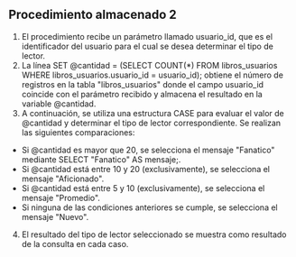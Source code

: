 ## Procedimiento almacenado 2
1. El procedimiento recibe un parámetro llamado usuario_id, que es el identificador del usuario para el cual se desea determinar el tipo de lector.
2. La línea SET @cantidad = (SELECT COUNT(*) FROM libros_usuarios WHERE libros_usuarios.usuario_id = usuario_id); obtiene el número de registros en la tabla "libros_usuarios" donde el campo usuario_id coincide con el parámetro recibido y almacena el resultado en la variable @cantidad.
3. A continuación, se utiliza una estructura CASE para evaluar el valor de @cantidad y determinar el tipo de lector correspondiente. Se realizan las siguientes comparaciones:
* Si @cantidad es mayor que 20, se selecciona el mensaje "Fanatico" mediante SELECT "Fanatico" AS mensaje;.
* Si @cantidad está entre 10 y 20 (exclusivamente), se selecciona el mensaje "Aficionado".
* Si @cantidad está entre 5 y 10 (exclusivamente), se selecciona el mensaje "Promedio".
* Si ninguna de las condiciones anteriores se cumple, se selecciona el mensaje "Nuevo".
4. El resultado del tipo de lector seleccionado se muestra como resultado de la consulta en cada caso.